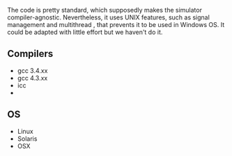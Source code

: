 The code is pretty standard, which supposedly makes the simulator compiler-agnostic. Nevertheless, it uses UNIX features, such as signal management and multithread , that prevents it to be used in Windows OS.  It could be adapted with little effort but we haven't do it.

## Compilers ##

  * gcc 3.4.xx
  * gcc 4.3.xx
  * icc
  * 

## OS ##
  * Linux
  * Solaris
  * OSX